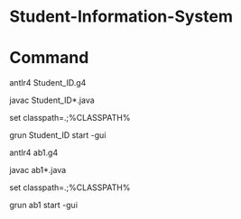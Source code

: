 # Student-Information-System

# Command

antlr4 Student_ID.g4

javac Student_ID*.java

set classpath=.;%CLASSPATH%

grun Student_ID start -gui


antlr4 ab1.g4

javac ab1*.java

set classpath=.;%CLASSPATH%

grun ab1 start -gui
